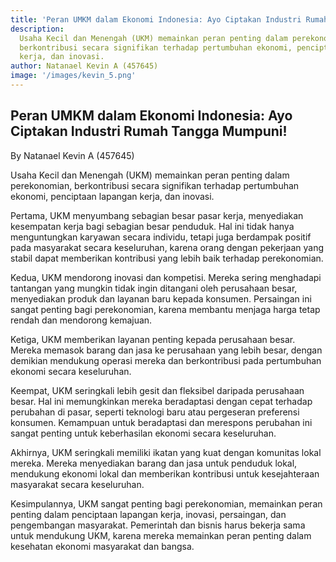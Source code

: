 ```yaml
---
title: 'Peran UMKM dalam Ekonomi Indonesia: Ayo Ciptakan Industri Rumah Tangga Mumpuni!'
description:
  Usaha Kecil dan Menengah (UKM) memainkan peran penting dalam perekonomian,
  berkontribusi secara signifikan terhadap pertumbuhan ekonomi, penciptaan lapangan
  kerja, dan inovasi.
author: Natanael Kevin A (457645)
image: '/images/kevin_5.png'
---
```


## **Peran UMKM dalam Ekonomi Indonesia: Ayo Ciptakan Industri Rumah Tangga Mumpuni!**

By Natanael Kevin A (457645)

Usaha Kecil dan Menengah (UKM) memainkan peran penting dalam perekonomian, berkontribusi secara signifikan terhadap pertumbuhan ekonomi, penciptaan lapangan kerja, dan inovasi.

Pertama, UKM menyumbang sebagian besar pasar kerja, menyediakan kesempatan kerja bagi sebagian besar penduduk. Hal ini tidak hanya menguntungkan karyawan secara individu, tetapi juga berdampak positif pada masyarakat secara keseluruhan, karena orang dengan pekerjaan yang stabil dapat memberikan kontribusi yang lebih baik terhadap perekonomian.

Kedua, UKM mendorong inovasi dan kompetisi. Mereka sering menghadapi tantangan yang mungkin tidak ingin ditangani oleh perusahaan besar, menyediakan produk dan layanan baru kepada konsumen. Persaingan ini sangat penting bagi perekonomian, karena membantu menjaga harga tetap rendah dan mendorong kemajuan.

Ketiga, UKM memberikan layanan penting kepada perusahaan besar. Mereka memasok barang dan jasa ke perusahaan yang lebih besar, dengan demikian mendukung operasi mereka dan berkontribusi pada pertumbuhan ekonomi secara keseluruhan.

Keempat, UKM seringkali lebih gesit dan fleksibel daripada perusahaan besar. Hal ini memungkinkan mereka beradaptasi dengan cepat terhadap perubahan di pasar, seperti teknologi baru atau pergeseran preferensi konsumen. Kemampuan untuk beradaptasi dan merespons perubahan ini sangat penting untuk keberhasilan ekonomi secara keseluruhan.

Akhirnya, UKM seringkali memiliki ikatan yang kuat dengan komunitas lokal mereka. Mereka menyediakan barang dan jasa untuk penduduk lokal, mendukung ekonomi lokal dan memberikan kontribusi untuk kesejahteraan masyarakat secara keseluruhan.

Kesimpulannya, UKM sangat penting bagi perekonomian, memainkan peran penting dalam penciptaan lapangan kerja, inovasi, persaingan, dan pengembangan masyarakat. Pemerintah dan bisnis harus bekerja sama untuk mendukung UKM, karena mereka memainkan peran penting dalam kesehatan ekonomi masyarakat dan bangsa.
